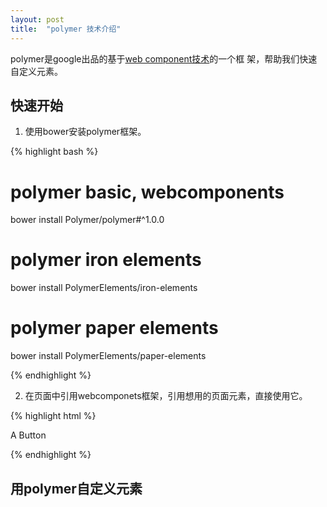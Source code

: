 ```yaml
---
layout: post
title:  "polymer 技术介绍"
---
```


polymer是google出品的基于[web component技术](/2015/07/16/web-component.html)的一个框
架，帮助我们快速自定义元素。

## 快速开始

1. 使用bower安装polymer框架。

{% highlight bash %}

  # polymer basic, webcomponents
  bower install Polymer/polymer#^1.0.0
  # polymer iron elements
  bower install PolymerElements/iron-elements
  # polymer paper elements
  bower install PolymerElements/paper-elements

{% endhighlight %}

2. 在页面中引用webcomponets框架，引用想用的页面元素，直接使用它。

{% highlight html %}

  <!-- 引用web component基础框架 -->
  <script src="bower_components/webcomponentsjs/webcomponents.js"></script>
  <!-- 引用想用的页面元素 -->
  <link rel="import" href="bower_components/paper-button/paper-button.html">

  <!-- 直接使用 -->
  <paper-button>A Button</paper-button>

{% endhighlight %}

## 用polymer自定义元素

